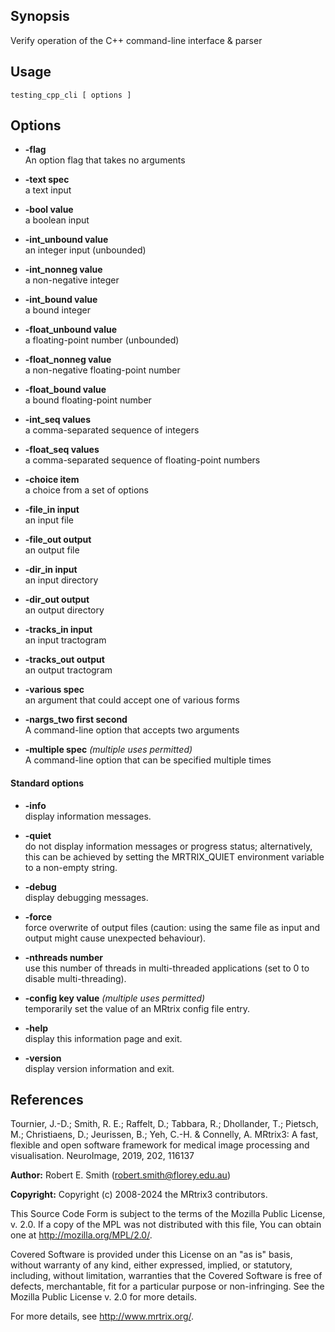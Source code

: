 ## Synopsis

Verify operation of the C++ command-line interface & parser

## Usage

    testing_cpp_cli [ options ] 


## Options

+ **-flag**<br>An option flag that takes no arguments

+ **-text spec**<br>a text input

+ **-bool value**<br>a boolean input

+ **-int_unbound value**<br>an integer input (unbounded)

+ **-int_nonneg value**<br>a non-negative integer

+ **-int_bound value**<br>a bound integer

+ **-float_unbound value**<br>a floating-point number (unbounded)

+ **-float_nonneg value**<br>a non-negative floating-point number

+ **-float_bound value**<br>a bound floating-point number

+ **-int_seq values**<br>a comma-separated sequence of integers

+ **-float_seq values**<br>a comma-separated sequence of floating-point numbers

+ **-choice item**<br>a choice from a set of options

+ **-file_in input**<br>an input file

+ **-file_out output**<br>an output file

+ **-dir_in input**<br>an input directory

+ **-dir_out output**<br>an output directory

+ **-tracks_in input**<br>an input tractogram

+ **-tracks_out output**<br>an output tractogram

+ **-various spec**<br>an argument that could accept one of various forms

+ **-nargs_two first second**<br>A command-line option that accepts two arguments

+ **-multiple spec**  *(multiple uses permitted)*<br>A command-line option that can be specified multiple times

#### Standard options

+ **-info**<br>display information messages.

+ **-quiet**<br>do not display information messages or progress status; alternatively, this can be achieved by setting the MRTRIX_QUIET environment variable to a non-empty string.

+ **-debug**<br>display debugging messages.

+ **-force**<br>force overwrite of output files (caution: using the same file as input and output might cause unexpected behaviour).

+ **-nthreads number**<br>use this number of threads in multi-threaded applications (set to 0 to disable multi-threading).

+ **-config key value**  *(multiple uses permitted)*<br>temporarily set the value of an MRtrix config file entry.

+ **-help**<br>display this information page and exit.

+ **-version**<br>display version information and exit.

## References

Tournier, J.-D.; Smith, R. E.; Raffelt, D.; Tabbara, R.; Dhollander, T.; Pietsch, M.; Christiaens, D.; Jeurissen, B.; Yeh, C.-H. & Connelly, A. MRtrix3: A fast, flexible and open software framework for medical image processing and visualisation. NeuroImage, 2019, 202, 116137

**Author:** Robert E. Smith (robert.smith@florey.edu.au)

**Copyright:** Copyright (c) 2008-2024 the MRtrix3 contributors.

This Source Code Form is subject to the terms of the Mozilla Public
License, v. 2.0. If a copy of the MPL was not distributed with this
file, You can obtain one at http://mozilla.org/MPL/2.0/.

Covered Software is provided under this License on an "as is"
basis, without warranty of any kind, either expressed, implied, or
statutory, including, without limitation, warranties that the
Covered Software is free of defects, merchantable, fit for a
particular purpose or non-infringing.
See the Mozilla Public License v. 2.0 for more details.

For more details, see http://www.mrtrix.org/.


